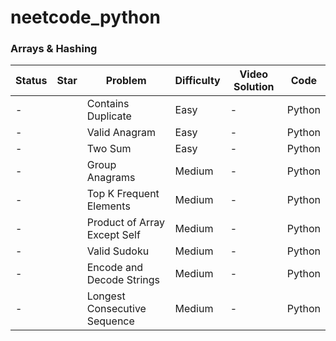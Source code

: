 # neetcode_python


### Arrays & Hashing


| Status | Star | Problem | Difficulty | Video Solution | Code |
|--------|------|---------|------------|----------------|------|
| -      |      | Contains Duplicate | Easy | -              | Python |
| -      |      | Valid Anagram | Easy | -              | Python |
| -      |      | Two Sum | Easy | -              | Python |
| -      |      | Group Anagrams | Medium | -              | Python |
| -      |      | Top K Frequent Elements | Medium | -              | Python |
| -      |      | Product of Array Except Self | Medium | -              | Python |
| -      |      | Valid Sudoku | Medium | -              | Python |
| -      |      | Encode and Decode Strings | Medium | -              | Python |
| -      |      | Longest Consecutive Sequence | Medium | -              | Python |
